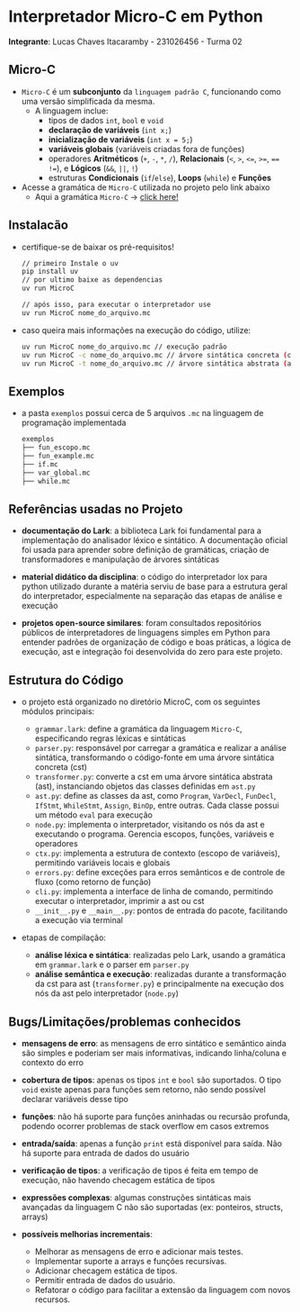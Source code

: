 # Interpretador Micro-C em Python

**Integrante**: Lucas Chaves Itacaramby - 231026456 - Turma 02

## Micro-C

* `Micro-C` é um **subconjunto** da `linguagem padrão C`, funcionando como uma versão simplificada da mesma.
  * A linguagem inclue:
    * tipos de dados `int`, `bool` e `void`
    * **declaração de variáveis** (`int x;`)
    * **inicialização de variáveis** (`int x = 5;`)
    * **variáveis globais** (variáveis criadas fora de funções)
    * operadores **Aritméticos** (`+`, `-`, `*`, `/`), **Relacionais** (`<`, `>`, `<=`, `>=`, `==` `!=`), e **Lógicos** (`&&`, `||`, `!`)
    * estruturas **Condicionais** (`if`/`else`), **Loops** (`while`) e **Funções**
* Acesse a gramática de `Micro-C` utilizada no projeto pelo link abaixo
  * Aqui a gramática `Micro-C` -> [click here!](MicroC/grammar.lark)

## Instalacão

* certifique-se de baixar os pré-requisitos!
    ```bash
    // primeiro Instale o uv
    pip install uv
    // por ultimo baixe as dependencias
    uv run MicroC

    // após isso, para executar o interpretador use
    uv run MicroC nome_do_arquivo.mc
    ```

* caso queira mais informações na execução do código, utilize:
    ```bash
    uv run MicroC nome_do_arquivo.mc // execução padrão
    uv run MicroC -c nome_do_arquivo.mc // árvore sintática concreta (cst)
    uv run MicroC -t nome_do_arquivo.mc // árvore sintática abstrata (ast)
    ```

## Exemplos

* a pasta `exemplos` possui cerca de 5 arquivos `.mc` na linguagem de programação implementada
    ```bash
    exemplos
    ├── fun_escopo.mc
    ├── fun_example.mc
    ├── if.mc
    ├── var_global.mc
    ├── while.mc
    ```

## Referências usadas no Projeto

* **documentação do Lark**: a biblioteca Lark foi fundamental para a implementação do analisador léxico e sintático. A documentação oficial foi usada para aprender sobre definição de gramáticas, criação de transformadores e manipulação de árvores sintáticas

* **material didático da disciplina**: o código do interpretador lox para python utilizado durante a matéria serviu de base para a estrutura geral do interpretador, especialmente na separação das etapas de análise e execução

* **projetos open-source similares**: foram consultados repositórios públicos de interpretadores de linguagens simples em Python para entender padrões de organização de código e boas práticas, a lógica de execução, ast e integração foi desenvolvida do zero para este projeto.

## Estrutura do Código

* o projeto está organizado no diretório MicroC, com os seguintes módulos principais:
    * `grammar.lark`: define a gramática da linguagem `Micro-C`, especificando regras léxicas e sintáticas
    * `parser.py`: responsável por carregar a gramática e realizar a análise sintática, transformando o código-fonte em uma árvore sintática concreta (cst)
    * `transformer.py`: converte a cst em uma árvore sintática abstrata (ast), instanciando objetos das classes definidas em `ast.py`
    * `ast.py`: define as classes da ast, como `Program`, `VarDecl`, `FunDecl`, `IfStmt`, `WhileStmt`, `Assign`, `BinOp`, entre outras. Cada classe possui um método `eval` para execução
    * `node.py`: implementa o interpretador, visitando os nós da ast e executando o programa. Gerencia escopos, funções, variáveis e operadores
    * `ctx.py`: implementa a estrutura de contexto (escopo de variáveis), permitindo variáveis locais e globais
    * `errors.py`: define exceções para erros semânticos e de controle de fluxo (como retorno de função)
    * `cli.py`: implementa a interface de linha de comando, permitindo executar o interpretador, imprimir a ast ou cst
    * `__init__.py` e `__main__.py`: pontos de entrada do pacote, facilitando a execução via terminal

* etapas de compilação:
    * **análise léxica e sintática**: realizadas pelo Lark, usando a gramática em `grammar.lark` e o parser em `parser.py`
    * **análise semântica e execução**: realizadas durante a transformação da cst para ast (`transformer.py`) e principalmente na execução dos nós da ast pelo interpretador (`node.py`)

## Bugs/Limitações/problemas conhecidos

* **mensagens de erro**: as mensagens de erro sintático e semântico ainda são simples e poderiam ser mais informativas, indicando linha/coluna e contexto do erro

* **cobertura de tipos**: apenas os tipos `int` e `bool` são suportados. O tipo `void` existe apenas para funções sem retorno, não sendo possível declarar variáveis desse tipo

* **funções**: não há suporte para funções aninhadas ou recursão profunda, podendo ocorrer problemas de stack overflow em casos extremos

* **entrada/saída**: apenas a função `print` está disponível para saída. Não há suporte para entrada de dados do usuário

* **verificação de tipos**: a verificação de tipos é feita em tempo de execução, não havendo checagem estática de tipos

* **expressões complexas**: algumas construções sintáticas mais avançadas da linguagem C não são suportadas (ex: ponteiros, structs, arrays)

* **possíveis melhorias incrementais**:
    * Melhorar as mensagens de erro e adicionar mais testes.
    * Implementar suporte a arrays e funções recursivas.
    * Adicionar checagem estática de tipos.
    * Permitir entrada de dados do usuário.
    * Refatorar o código para facilitar a extensão da linguagem com novos recursos.